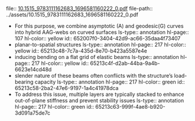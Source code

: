 file:: [10.1515_9783111162683_1696581160222_0.pdf](../assets/10.1515_9783111162683_1696581160222_0.pdf)
file-path:: ../assets/10.1515_9783111162683_1696581160222_0.pdf

- For this purpose, we combine asymptotic (A) and geodesic(G) curves into hybrid AAG-webs on curved surfaces
  ls-type:: annotation
  hl-page:: 107
  hl-color:: yellow
  id:: 652007f0-3404-42d9-ac66-35daa4f73407
- planar-to-spatial structures
  ls-type:: annotation
  hl-page:: 217
  hl-color:: yellow
  id:: 65213c48-7c7a-435d-8e70-b423a5587e4e
- inducing bending on a flat grid of elastic beams
  ls-type:: annotation
  hl-page:: 217
  hl-color:: yellow
  id:: 65213c4f-d2ab-44ba-9a4b-6623e14cd48d
- slender nature of these beams often conflicts with the structure’s load-bearing capacity
  ls-type:: annotation
  hl-page:: 217
  hl-color:: green
  id:: 65213c58-2ba2-47e6-9197-1a4c41978dca
- To address this issue, multiple layers are typically stacked to enhance out-of-plane stiffness and prevent stability issues
  ls-type:: annotation
  hl-page:: 217
  hl-color:: green
  id:: 65213c63-999f-4ae8-b920-3d091a75de7c